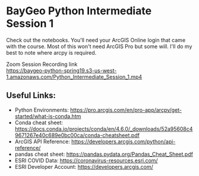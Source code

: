 # BayGeo Python Intermediate Session 1

Check out the notebooks.  You'll need your ArcGIS Online login that came with the course.  Most of this won't need ArcGIS Pro but some will.  I'll do my best to note where arcpy is required.

Zoom Session Recording link <br>
https://baygeo-python-spring19.s3-us-west-1.amazonaws.com/Python_Intermediate_Session_1.mp4

## Useful Links:
- Python Environments: https://pro.arcgis.com/en/pro-app/arcpy/get-started/what-is-conda.htm
- Conda cheat sheet: https://docs.conda.io/projects/conda/en/4.6.0/_downloads/52a95608c49671267e40c689e0bc00ca/conda-cheatsheet.pdf
- ArcGIS API Reference: https://developers.arcgis.com/python/api-reference/
- pandas cheat sheet: https://pandas.pydata.org/Pandas_Cheat_Sheet.pdf
- ESRI COVID Data: https://coronavirus-resources.esri.com/
- ESRI Developer Account: https://developers.arcgis.com/
